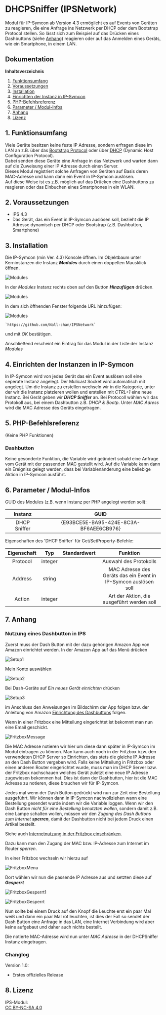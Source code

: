 # DHCPSniffer (IPSNetwork)

Modul für IP-Symcon ab Version 4.3 ermöglicht es auf Events von Geräten zu reagieren, die eine Anfrage ins Netzwerk per DHCP oder dem Bootstrap Protocol stellen.
So lässt sich zum Beispiel auf das Drücken eines Dashbuttons (siehe [Anhang](#7-anhang)) reagieren oder auf das Anmelden eines Geräts, wie ein Smartphone, in einem LAN.

## Dokumentation

**Inhaltsverzeichnis**

1. [Funktionsumfang](#1-funktionsumfang)
2. [Voraussetzungen](#2-voraussetzungen)
3. [Installation](#3-installation)
4. [Einrichten der Instanz in IP-Symcon](#4-einrichten-der-instanz-in-ip-symcon)  
5. [PHP-Befehlsreferenz](#5-php-befehlsreferenz)
6. [Parameter / Modul-Infos](#6-parameter--modul-infos)
7. [Anhang](#7-anhang)
8. [Lizenz](#8-lizenz)

## 1. Funktionsumfang

Viele Geräte besitzen keine feste IP Adresse, sondern erfragen diese im LAN an z.B. über das [Bootstrap Protocol](https://de.m.wikipedia.org/wiki/Bootstrap_Protocol "Bootstrap Protocol") oder über [DHCP](https://de.m.wikipedia.org/wiki/Dynamic_Host_Configuration_Protocol "DHCP") (Dynamic Host Configuration Protocol).  
Dabei senden diese Geräte eine Anfrage in das Netzwerk und warten dann auf die Zuweisung einer IP Adresse durch einen Server.  
Dieses Modul registriert solche Anfragen von Geräten auf Basis deren MAC-Adresse und kann dann ein Event in IP-Symcon auslösen.  
Auf diese Weise ist es z.B. möglich auf das Drücken eine Dashbuttons zu reagieren oder das Einbuchen eines Smartphones in ein WLAN.  

## 2. Voraussetzungen

 - IPS 4.3
 - Das Gerät, das ein Event in IP-Symcon auslösen soll, bezieht die IP Adresse dynamisch per DHCP oder Bootstrap (z.B. Dashbutton, Smartphone)

## 3. Installation

Die IP-Symcon (min Ver. 4.3) Konsole öffnen. Im Objektbaum unter Kerninstanzen die Instanz __*Modules*__ durch einen doppelten Mausklick öffnen.  

![Modules](../imgs/Modules.png?raw=true "Modules")

In der _Modules_ Instanz rechts oben auf den Button __*Hinzufügen*__ drücken.  

![Modules](../imgs/Hinzufuegen.png?raw=true "Hinzufügen")
 
In dem sich öffnenden Fenster folgende URL hinzufügen:  

![Modules](../imgs/RepositoryURL.png?raw=true "URL Repository") 

	
    `https://github.com/Nall-chan/IPSNetwork`  
    
und mit _OK_ bestätigen.  

Anschließend erscheint ein Eintrag für das Modul in der Liste der Instanz _Modules_  

## 4. Einrichten der Instanzen in IP-Symcon

    
In IP-Symcon wird von jedes Gerät das ein Event auslösen soll eine seperate Instanz angelegt. Der Mulicast Socket wird
automatisch mit angelegt. Um die Instanz zu erstellen wechseln wir in die Kategorie, unter der wir die Instanz platzieren wollen
und erstellen mit *CTRL+1* eine neue Instanz. Bei Gerät geben wir __*DHCP Sniffer*__ an. Bei Protocoll wählen wir das Protokoll aus, bei einem Dashbutton z.B. _DHCP & Bootp_.
Unter _MAC Adress_ wird die MAC Adresse des Geräts eingetragen.
	
## 5. PHP-Befehlsreferenz

 (Keine PHP Funktionen)

### Dashbutton

Keine gesonderte Funktion, die Variable wird geändert sobald eine Anfrage vom Gerät mit der passenden MAC gestellt wird.
Auf die Variable kann dann ein Ereigniss gelegt werden, dass bei Variablenänderung eine beliebige Aktion in IP-Symcon ausführt.


## 6. Parameter / Modul-Infos

GUID des Modules (z.B. wenn Instanz per PHP angelegt werden soll):  

| Instanz          | GUID                                   |
| :--------------: | :------------------------------------: |
| DHCP Sniffer     | {E93BCE5E-BA95-424E-8C3A-BF6AEE6CB976} |

Eigenschaften des 'DHCP Sniffer' für Get/SetProperty-Befehle:  


| Eigenschaft | Typ     | Standardwert | Funktion                                                        |
| :---------: | :-----: | :----------: | :-------------------------------------------------------------: |
| Protocol    | integer | 	       | Auswahl des Protokolls                                          |
| Address     | string  |              | MAC Adresse des Geräts das ein Event in IP-Symcon auslösen soll |
| Action      | integer |              | Art der Aktion, die ausgeführt werden soll                      |



## 7. Anhang

### Nutzung eines Dashbutton in IPS  

 Zuerst muss der Dash Button mit der dazu gehörigen Amazon App von Amazon einrichtet werden. 
 In der Amazon App auf das Menü drücken

![Setup1](imgs/setup1.png?raw=true "Setup1") 

Mein Konto auswählen

![Setup2](imgs/setup2.png?raw=true "Setup2") 

Bei Dash-Geräte auf _Ein neues Gerät einrichten_ drücken 

![Setup3](imgs/setup3.png?raw=true "Setup3") 

 im Anschluss den Anweisungen im Bildschirm der App folgen bzw. der Anleitung von Amazon [Einrichtung des Dashbuttons](https://www.amazon.de/gp/help/customer/display.html?nodeId=201746340 "Einrichten Ihres Dash Button-Gerätes") folgen.
 
 Wenn in einer Fritzbox eine Mitteilung eingerichtet ist bekommt man nun eine Email geschickt.
 
 ![FritzboxMessage](imgs/fritzboxmessage.png?raw=true "FritzboxMessage") 
 
 Die MAC Adresse notieren wir hier um diese dann später in IP-Symcon im Modul eintragen zu können. Man kann auch noch in der Fritzbox bzw. den verwendeten DHCP Server so Einrichten, das stets die gleiche IP Adresse an den Dash Button vergeben wird.
 Falls keine Mitteilung in Fritzbox oder einen anderen Router eingerichtet wurde, muss man im DHCP Server bzw. der Fritzbox nachschauen welches Gerät zuletzt eine neue IP Adresse zugewiesen bekommen hat. Dies ist dann der Dashbutton, hier ist die MAC Adresse zu notieren, diese brauchen wir für IP-Symcon.
 
 Jedes mal wenn der Dash Button gedrückt wird nun zur Zeit eine Bestellung ausgeführt. Wir können dann in IP-Symcon nachvollziehen wann eine Bestellung gesendet wurde indem wir die Variable loggen. Wenn wir den Dash Button _nicht für eine Bestellung benutzten wollen_, sondern damit z.B. eine Lampe schalten wollen, müssen wir den _Zugang des Dash Buttons zum Internet_ _**sperren**_,
 damit der Dashbutton nicht bei jedem Druck einen Artikel bestellt.
 
 Siehe auch
 [Internetnutzung in der Fritzbox einschränken](https://avm.de/service/fritzbox/fritzbox-7390/wissensdatenbank/publication/show/8_Internetnutzung-mit-Kindersicherung-einschraenken/ "Internet Nutzung einschränken").
 
 
 Dazu kann man den Zugang der MAC bzw. IP-Adresse zum Internet im Router _sperren_.
 
 In einer Fritzbox wechseln wir hierzu auf
 
  ![FritzboxMenu](imgs/fritzmenu.png?raw=true "FritzboxMenu") 
  
  Dort wählen wir nun die passende IP Adresse aus und setzten diese auf _**Gesperrt**_
  
   ![FritzboxGesperrt1](imgs/fritzboxgesperrt1.png?raw=true "FritzboxGesperrt1") 
   
   ![FritzboxGesperrt](imgs/fritzboxgesperrt.png?raw=true "FritzboxGesperrt") 
 
 Nun sollte bei einem Druck auf den Knopf die Leuchte erst ein paar Mal weiß und dann ein paar Mal rot leuchten, ist dies der Fall so sendet der Dash Button eine Anfrage in das LAN, eine Internet Verbindung wird aber keine aufgebaut und daher auch nichts bestellt.

 Die notierte MAC-Adresse wird nun unter _MAC Adresse_ in der DHCPSniffer Instanz eingetragen.  

### Changlog  

Version 1.0:  
 - Erstes offizielles Release

## 8. Lizenz

  IPS-Modul:  
  [CC BY-NC-SA 4.0](https://creativecommons.org/licenses/by-nc-sa/4.0/)  
